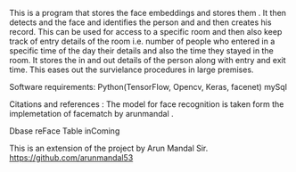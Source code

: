 This is a program that stores the face embeddings and stores them . It then detects and the face and identifies the person and and then creates his record. This can be used for access to a specific room and then also keep track of entry details of the room i.e. number of people who entered in a specific time  of the day their details and also the time they stayed in the room.  It stores the in and out details of the person along with entry and exit time. This eases out the survielance procedures in large premises.





Software requirements:
Python(TensorFlow, Opencv, Keras, facenet)
mySql

Citations and references :
The model for face recognition is taken form the implemetation of facematch by arunmandal .

Dbase reFace
Table inComing


This is an extension of the project by Arun Mandal Sir.
https://github.com/arunmandal53

